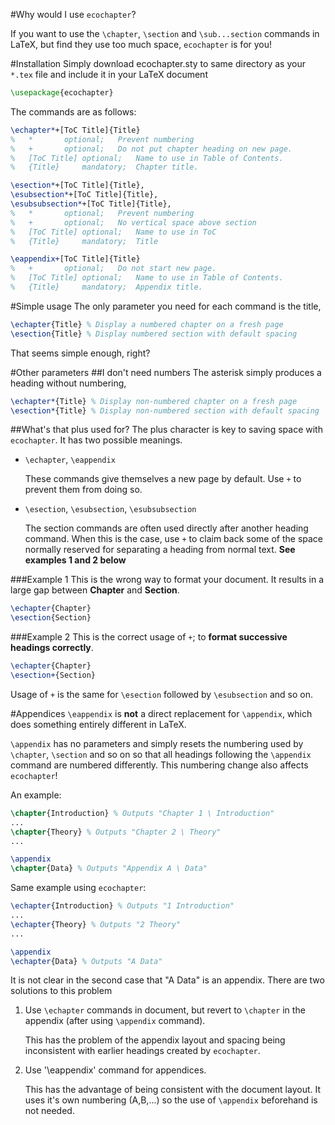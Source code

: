 #Why would I use `ecochapter`?

If you want to use the `\chapter`, `\section` and `\sub...section` commands in LaTeX, but find they use too much space, `ecochapter` is for you!

#Installation
Simply download ecochapter.sty to same directory as your `*.tex` file and include it in your LaTeX document

```latex
\usepackage{ecochapter}
```

The commands are as follows:

```latex
\echapter*+[ToC Title]{Title}
%	*		optional;	Prevent numbering
%	+		optional;	Do not put chapter heading on new page.
%	[ToC Title]	optional;	Name to use in Table of Contents.
%	{Title}		mandatory;	Chapter title.

\esection*+[ToC Title]{Title},
\esubsection*+[ToC Title]{Title},
\esubsubsection*+[ToC Title]{Title},
%	*		optional;	Prevent numbering
%	+		optional;	No vertical space above section
%	[ToC Title]	optional;	Name to use in ToC
%	{Title}		mandatory;	Title

\eappendix+[ToC Title]{Title}
%	+		optional;	Do not start new page.
%	[ToC Title]	optional;	Name to use in Table of Contents.
%	{Title}		mandatory;	Appendix title.
```

#Simple usage
The only parameter you need for each command is the title,

```latex
\echapter{Title} % Display a numbered chapter on a fresh page
\esection{Title} % Display numbered section with default spacing
```

That seems simple enough, right?

#Other parameters
##I don't need numbers
The asterisk simply produces a heading without numbering,

```latex
\echapter*{Title} % Display non-numbered chapter on a fresh page
\esection*{Title} % Display non-numbered section with default spacing
```

##What's that plus used for?
The plus character is key to saving space with `ecochapter`. It has two possible meanings.

* `\echapter`, `\eappendix`

    These commands give themselves a new page by default. Use `+` to prevent them from doing so.
* `\esection`, `\esubsection`, `\esubsubsection`

    The section commands are often used directly after another heading command. When this is the case, use `+` to claim back some of the space normally reserved for separating a heading from normal text. **See examples 1 and 2 below**

###Example 1
This is the wrong way to format your document. It results in a large gap between **Chapter** and **Section**.

```latex
\echapter{Chapter}
\esection{Section} 
```

###Example 2
This is the correct usage of `+`; to **format successive headings correctly**.

```latex
\echapter{Chapter}
\esection+{Section} 
```

Usage of `+` is the same for `\esection` followed by `\esubsection` and so on.

#Appendices
`\eappendix` is **not** a direct replacement for `\appendix`, which does something entirely different in LaTeX.

`\appendix` has no parameters and simply resets the numbering used by `\chapter`, `\section` and so on so that all headings following the `\appendix` command are numbered differently. This numbering change also affects `ecochapter`!

An example:

```latex
\chapter{Introduction} % Outputs "Chapter 1 \ Introduction"
...
\chapter{Theory} % Outputs "Chapter 2 \ Theory"
...

\appendix
\chapter{Data} % Outputs "Appendix A \ Data"
```

Same example using `ecochapter`:

```latex
\echapter{Introduction} % Outputs "1 Introduction"
...
\echapter{Theory} % Outputs "2 Theory"
...

\appendix
\echapter{Data} % Outputs "A Data"
```

It is not clear in the second case that "A Data" is an appendix. There are two solutions to this problem

1.  Use `\echapter` commands in document, but revert to `\chapter` in the appendix (after using `\appendix` command).

    This has the problem of the appendix layout and spacing being inconsistent with earlier headings created by `ecochapter`.
2.  Use '\eappendix' command for appendices.

    This has the advantage of being consistent with the document layout. It uses it's own numbering (A,B,...) so the use of `\appendix` beforehand is not needed.
